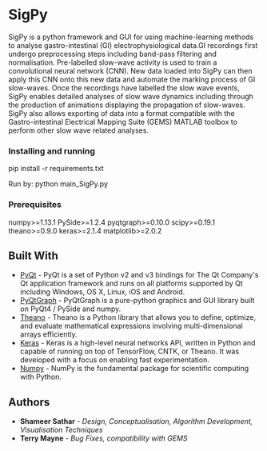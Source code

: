 # SigPy

SigPy is a python framework and GUI for using machine-learning methods to analyse gastro-intestinal (GI) electrophysiological data.GI recordings first undergo preprocessing steps including band-pass filtering and normalisation. Pre-labelled slow-wave activity is used to train a convolutional neural network (CNN). New data loaded into SigPy can then apply this CNN onto this new data and automate the marking process of GI slow-waves. Once the recordings have labelled the slow wave events, SigPy enables detailed analyses of slow wave dynamics including through the production of animations displaying the propagation of slow-waves. SigPy also allows exporting of data into a format compatible with the Gastro-intestinal Electrical Mapping Suite (GEMS) MATLAB toolbox to perform other slow wave related analyses.  

### Installing and running
pip install -r requirements.txt 

Run by: python main_SigPy.py

### Prerequisites
numpy>=1.13.1
PySide>=1.2.4
pyqtgraph>=0.10.0
scipy>=0.19.1
theano>=0.9.0
keras>=2.1.4
matplotlib>=2.0.2


## Built With
* [PyQt](https://riverbankcomputing.com/software/pyqt) - PyQt is a set of Python v2 and v3 bindings for The Qt Company's Qt application framework and runs on all platforms supported by Qt including Windows, OS X, Linux, iOS and Android.
* [PyQtGraph](http://www.pyqtgraph.org) - PyQtGraph is a pure-python graphics and GUI library built on PyQt4 / PySide and numpy. 
* [Theano](http://deeplearning.net/software/theano/) - Theano is a Python library that allows you to define, optimize, and evaluate mathematical expressions involving multi-dimensional arrays efficiently.
* [Keras](https://keras.io/) - Keras is a high-level neural networks API, written in Python and capable of running on top of TensorFlow, CNTK, or Theano. It was developed with a focus on enabling fast experimentation.
* [Numpy](http://www.numpy.org) - NumPy is the fundamental package for scientific computing with Python.

## Authors
* **Shameer Sathar** - *Design, Conceptualisation, Algorithm Development, Visualisation Techniques* 
* **Terry Mayne** - *Bug Fixes, compatibility with GEMS* 
